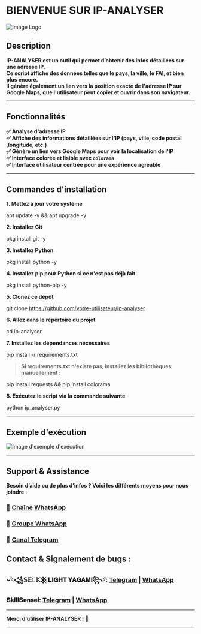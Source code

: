 
# BIENVENUE SUR IP-ANALYSER  
![Image Logo](https://files.catbox.moe/lzgrhp.jpg)  

## Description  
**IP-ANALYSER est un outil qui permet d’obtenir des infos détaillées sur une adresse IP.  
Ce script affiche des données telles que le pays, la ville, le FAI, et bien plus encore.  
Il génère également un lien vers la position exacte de l'adresse IP sur **Google Maps**, que l'utilisateur peut copier et ouvrir dans son navigateur.**  

---

## Fonctionnalités  
**✅ Analyse d'adresse IP  
✅ Affiche des informations détaillées sur l'IP (pays, ville, code postal ,longitude, etc.)  
✅ Génère un lien vers Google Maps pour voir la localisation de l'IP  
✅ Interface colorée et lisible avec `colorama`  
✅ Interface utilisateur centrée pour une expérience agréable**

---

## Commandes d'installation  

**1. Mettez à jour votre système**  

apt update -y && apt upgrade -y

**2. Installez Git**

pkg install git -y

**3. Installez Python**

pkg install python -y

**4. Installez pip pour Python si ce n'est pas déjà fait**

pkg install python-pip -y

**5. Clonez ce dépôt**


git clone https://github.com/votre-utilisateur/ip-analyser

**6. Allez dans le répertoire du projet**


cd ip-analyser

**7. Installez les dépendances nécessaires**


pip install -r requirements.txt

> **Si requirements.txt n'existe pas, installez les bibliothèques manuellement :**


pip install requests && pip install colorama

**8. Exécutez le script via la commande suivante**


python ip_analyser.py

---

## Exemple d'exécution

![Image d'exemple d'exécution](https://files.catbox.moe/zrjc0l.jpg)  

---

## Support & Assistance  
**Besoin d’aide ou de plus d’infos ? Voici les différents moyens pour nous joindre :**

### 📌 [Chaîne WhatsApp](https://whatsapp.com/channel/0029VarzhaBId7nWHYUv4F07)  
### 📌 [Groupe WhatsApp](https://chat.whatsapp.com/GYL2l6KxGu02UX2C5rRqPS)  
### 📌 [Canal Telegram](https://t.me/theworldofhackingbySkillSensei)  

## **Contact & Signalement de bugs** : 
### ~𓆩꧁𝕊𝔼ℂ𝕂𒆜𝐋𝐈𝐆𝐇𝐓 𝐘𝐀𝐆𝐀𝐌𝐈꧂𓆪: [Telegram](https://t.me/SECKLIGHTYAGAMI) | [WhatsApp](https://wa.me/224664873993)
### 𝐒𝐤𝐢𝐥𝐥𝐒𝐞𝐧𝐬𝐞𝐢: [Telegram](https://t.me/SkillSensei) | [WhatsApp](https://wa.me/224620505291)

---

**Merci d’utiliser IP-ANALYSER ! 🚀**

---